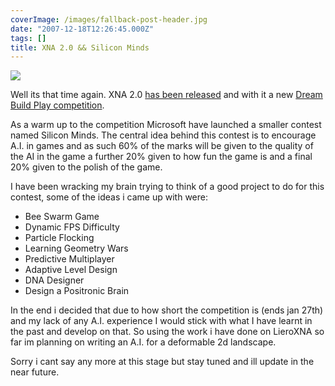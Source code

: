 ```yaml
---
coverImage: /images/fallback-post-header.jpg
date: "2007-12-18T12:26:45.000Z"
tags: []
title: XNA 2.0 && Silicon Minds
---
```


![](/wp-content/uploads/2007/12/xna.jpg)

Well its that time again. XNA 2.0 [has been released](https://creators.xna.com/Education/GettingStarted.aspx) and with it a new [Dream Build Play competition](https://creators.xna.com/Themes/default/images/horizontal-web-DBP_banner.png).

<!-- more -->

As a warm up to the competition Microsoft have launched a smaller contest named Silicon Minds. The central idea behind this contest is to encourage A.I. in games and as such 60% of the marks will be given to the quality of the AI in the game a further 20% given to how fun the game is and a final 20% given to the polish of the game.

I have been wracking my brain trying to think of a good project to do for this contest, some of the ideas i came up with were:

- Bee Swarm Game
- Dynamic FPS Difficulty
- Particle Flocking
- Learning Geometry Wars
- Predictive Multiplayer
- Adaptive Level Design
- DNA Designer
- Design a Positronic Brain

In the end i decided that due to how short the competition is (ends jan 27th) and my lack of any A.I. experience I would stick with what I have learnt in the past and develop on that. So using the work i have done on LieroXNA so far im planning on writing an A.I. for a deformable 2d landscape.

Sorry i cant say any more at this stage but stay tuned and ill update in the near future.
